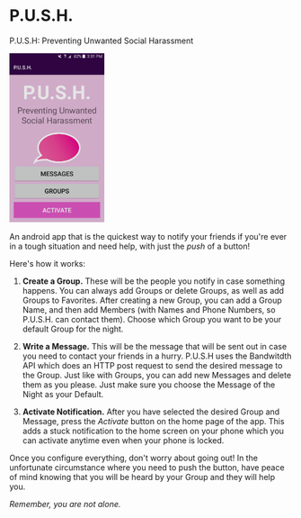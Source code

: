# P.U.S.H.
P.U.S.H: Preventing Unwanted Social Harassment


<img src="https://github.com/sbssai123/P.U.S.H./blob/master/main_screen_img.png" height="300">



An android app that is the quickest way to notify your friends if you're ever in a
tough situation and need help, with just the *push* of a button!


Here's how it works:

1. <b>Create a Group.</b> These will be the people you notify in case something happens. You can always add Groups or delete Groups, as well as add Groups to Favorites. After creating a new Group, you can add a Group Name, and then add Members (with Names and Phone Numbers, so P.U.S.H. can contact them). Choose which Group you want to be your default Group for the night.

2. <b>Write a Message.</b> This will be the message that will be sent out in case you need to contact your friends in a hurry. P.U.S.H uses the Bandwitdth API which does an HTTP post request to send the desired message to the Group. Just like with Groups, you can add new Messages and delete them as you please. Just make sure you choose the Message of the Night as your Default.

3. <b>Activate Notification.</b> After you have selected the desired Group and Message, press the <i>Activate</i> button on the home page of the app. This adds a stuck notification to the home screen on your phone which you can activate anytime even when your phone is locked.


Once you configure everything, don't worry about going out! In the unfortunate circumstance where 
you need to push the button, have peace of mind knowing that you will be heard by your Group and 
they will help you. 

<i>Remember, you are not alone.</i>
